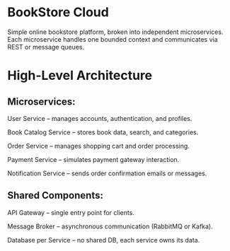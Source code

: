 # BookStore Cloud

Simple online bookstore platform, broken into independent microservices. Each microservice handles one bounded context and communicates via REST or message queues.


# High-Level Architecture

## Microservices:

User Service – manages accounts, authentication, and profiles.

Book Catalog Service – stores book data, search, and categories.

Order Service – manages shopping cart and order processing.

Payment Service – simulates payment gateway interaction.

Notification Service – sends order confirmation emails or messages.

## Shared Components:

API Gateway – single entry point for clients.

Message Broker – asynchronous communication (RabbitMQ or Kafka).

Database per Service – no shared DB, each service owns its data.
